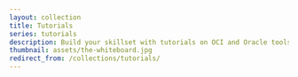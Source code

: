 ```yaml
---
layout: collection
title: Tutorials
series: tutorials
description: Build your skillset with tutorials on OCI and Oracle tools.
thumbnail: assets/the-whiteboard.jpg
redirect_from: /collections/tutorials/
---
```

